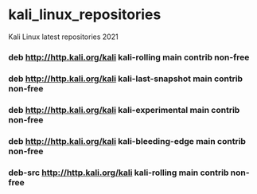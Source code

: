 # kali_linux_repositories
Kali Linux latest repositories 2021 

### deb http://http.kali.org/kali kali-rolling main contrib non-free
### deb http://http.kali.org/kali kali-last-snapshot main contrib non-free
### deb http://http.kali.org/kali kali-experimental main contrib non-free
### deb http://http.kali.org/kali kali-bleeding-edge main contrib non-free
### deb-src http://http.kali.org/kali kali-rolling main contrib non-free

